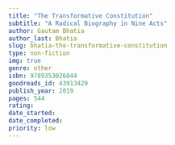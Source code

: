 ```yaml
---
title: "The Transformative Constitution"
subtitle: "A Radical Biography in Nine Acts"
author: Gautam Bhatia
author_last: Bhatia
slug: bhatia-the-transformative-constitution
type: non-fiction
img: true
genre: other
isbn: 9789353026844
goodreads_id: 43913429
publish_year: 2019
pages: 544
rating: 
date_started:
date_completed:
priority: low
---
```

